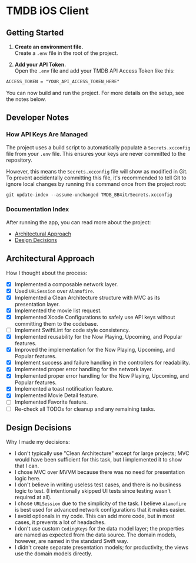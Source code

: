# TMDB iOS Client

## Getting Started

1.  **Create an environment file.**</br>
    Create a `.env` file in the root of the project.

2.  **Add your API Token.**</br>
    Open the `.env` file and add your TMDB API Access Token like this:

```markdown
ACCESS_TOKEN = "YOUR_API_ACCESS_TOKEN_HERE"
```

You can now build and run the project. For more details on the setup, see the notes below.


## Developer Notes

### How API Keys Are Managed

The project uses a build script to automatically populate a `Secrets.xcconfig` file from your `.env` file. This ensures your keys are never committed to the repository.

However, this means the `Secrets.xcconfig` file will show as modified in Git. To prevent accidentally committing this file, it's recommended to tell Git to ignore local changes by running this command once from the project root:

```shell
git update-index --assume-unchanged TMDB_BB4it/Secrets.xcconfig
```

### Documentation Index

After running the app, you can read more about the project:
-   [Architectural Approach](#Architectural-Approach)
-   [Design Decisions](#Design-Decisions)

## Architectural Approach

How I thought about the process:

-   [x] Implemented a composable network layer.
-   [x] Used `URLSession` over `Alamofire`.
-   [x] Implemented a Clean Architecture structure with MVC as its presentation layer.
-   [x] Implemented the movie list request.
-   [x] Implemented Xcode Configurations to safely use API keys without committing them to the codebase.
-   [ ] Implement SwiftLint for code style consistency.
-   [x] Implemented reusability for the Now Playing, Upcoming, and Popular features.
-   [x] Improved the implementation for the Now Playing, Upcoming, and Popular features.
-   [x] Implement success and failure handling in the controllers for readability.
-   [x] Implemented proper error handling for the network layer.
-   [x] Implemented proper error handling for the Now Playing, Upcoming, and Popular features.
-   [x] Implemented a toast notification feature.
-   [x] Implemented Movie Detail feature.
-   [ ] Implemented Favorite feature.
-   [ ] Re-check all TODOs for cleanup and any remaining tasks.

## Design Decisions

Why I made my decisions:

-   I don't typically use "Clean Architecture" except for large projects; MVC would have been sufficient for this task, but I implemented it to show that I can.
-   I chose MVC over MVVM because there was no need for presentation logic here.
-   I don't believe in writing useless test cases, and there is no business logic to test. (I intentionally skipped UI tests since testing wasn't required at all).
-   I chose `URLSession` due to the simplicity of the task. I believe `Alamofire` is best used for advanced network configurations that it makes easier.
-   I avoid optionals in my code. This can add more code, but in most cases, it prevents a lot of headaches.
-   I don't use custom `CodingKeys` for the data model layer; the properties are named as expected from the data source. The domain models, however, are named in the standard Swift way.
-   I didn't create separate presentation models; for productivity, the views use the domain models directly.
